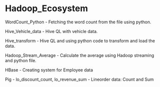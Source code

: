 # Hadoop_Ecosystem

WordCount_Python - Fetching the word count from the file using python.

Hive_Vehicle_data - Hive QL with vehicle data.

Hive_transform - Hive QL and using python code to transform and load the data.

Hadoop_Stream_Average - Calculate the average using Hadoop streaming and python file.

HBase - Creating system for Employee data

Pig - lo_discount_count, lo_revenue_sum - Lineorder data: Count and Sum

